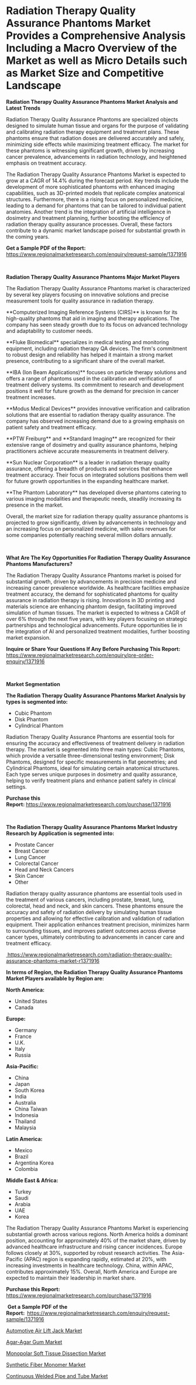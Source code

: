 <p><h1>Radiation Therapy Quality Assurance Phantoms Market Provides a Comprehensive Analysis Including a Macro Overview of the Market as well as Micro Details such as Market Size and Competitive Landscape</h1></p><p><strong>Radiation Therapy Quality Assurance Phantoms Market Analysis and Latest Trends</strong></p>
<p><p>Radiation Therapy Quality Assurance Phantoms are specialized objects designed to simulate human tissue and organs for the purpose of validating and calibrating radiation therapy equipment and treatment plans. These phantoms ensure that radiation doses are delivered accurately and safely, minimizing side effects while maximizing treatment efficacy. The market for these phantoms is witnessing significant growth, driven by increasing cancer prevalence, advancements in radiation technology, and heightened emphasis on treatment accuracy. </p><p>The Radiation Therapy Quality Assurance Phantoms Market is expected to grow at a CAGR of 14.4% during the forecast period. Key trends include the development of more sophisticated phantoms with enhanced imaging capabilities, such as 3D-printed models that replicate complex anatomical structures. Furthermore, there is a rising focus on personalized medicine, leading to a demand for phantoms that can be tailored to individual patient anatomies. Another trend is the integration of artificial intelligence in dosimetry and treatment planning, further boosting the efficiency of radiation therapy quality assurance processes. Overall, these factors contribute to a dynamic market landscape poised for substantial growth in the coming years.</p></p>
<p><strong>Get a Sample PDF of the Report:&nbsp;</strong> <a href="https://www.regionalmarketresearch.com/enquiry/request-sample/1371916">https://www.regionalmarketresearch.com/enquiry/request-sample/1371916</a></p>
<p>&nbsp;</p>
<p><strong>Radiation Therapy Quality Assurance Phantoms Major Market Players</strong></p>
<p><p>The Radiation Therapy Quality Assurance Phantoms market is characterized by several key players focusing on innovative solutions and precise measurement tools for quality assurance in radiation therapy. </p><p>**Computerized Imaging Reference Systems (CIRS)** is known for its high-quality phantoms that aid in imaging and therapy applications. The company has seen steady growth due to its focus on advanced technology and adaptability to customer needs. </p><p>**Fluke Biomedical** specializes in medical testing and monitoring equipment, including radiation therapy QA devices. The firm's commitment to robust design and reliability has helped it maintain a strong market presence, contributing to a significant share of the overall market.</p><p>**IBA (Ion Beam Applications)** focuses on particle therapy solutions and offers a range of phantoms used in the calibration and verification of treatment delivery systems. Its commitment to research and development positions it well for future growth as the demand for precision in cancer treatment increases.</p><p>**Modus Medical Devices** provides innovative verification and calibration solutions that are essential to radiation therapy quality assurance. The company has observed increasing demand due to a growing emphasis on patient safety and treatment efficacy.</p><p>**PTW Freiburg** and **Standard Imaging** are recognized for their extensive range of dosimetry and quality assurance phantoms, helping practitioners achieve accurate measurements in treatment delivery.</p><p>**Sun Nuclear Corporation** is a leader in radiation therapy quality assurance, offering a breadth of products and services that enhance treatment accuracy. Their focus on integrated solutions positions them well for future growth opportunities in the expanding healthcare market.</p><p>**The Phantom Laboratory** has developed diverse phantoms catering to various imaging modalities and therapeutic needs, steadily increasing its presence in the market.</p><p>Overall, the market size for radiation therapy quality assurance phantoms is projected to grow significantly, driven by advancements in technology and an increasing focus on personalized medicine, with sales revenues for some companies potentially reaching several million dollars annually.</p></p>
<p>&nbsp;</p>
<p><strong>What Are The Key Opportunities For Radiation Therapy Quality Assurance Phantoms Manufacturers?</strong></p>
<p><p>The Radiation Therapy Quality Assurance Phantoms market is poised for substantial growth, driven by advancements in precision medicine and increasing cancer prevalence worldwide. As healthcare facilities emphasize treatment accuracy, the demand for sophisticated phantoms for quality assurance in radiation therapy is rising. Innovations in 3D printing and materials science are enhancing phantom design, facilitating improved simulation of human tissues. The market is expected to witness a CAGR of over 6% through the next five years, with key players focusing on strategic partnerships and technological advancements. Future opportunities lie in the integration of AI and personalized treatment modalities, further boosting market expansion.</p></p>
<p><strong>Inquire or Share Your Questions If Any Before Purchasing This Report:</strong> <a href="https://www.regionalmarketresearch.com/enquiry/pre-order-enquiry/1371916">https://www.regionalmarketresearch.com/enquiry/pre-order-enquiry/1371916</a></p>
<p>&nbsp;</p>
<p><strong>Market Segmentation</strong></p>
<p><strong>The Radiation Therapy Quality Assurance Phantoms Market Analysis by types is segmented into:</strong></p>
<p><ul><li>Cubic Phantom</li><li>Disk Phantom</li><li>Cylindrical Phantom</li></ul></p>
<p><p>Radiation Therapy Quality Assurance Phantoms are essential tools for ensuring the accuracy and effectiveness of treatment delivery in radiation therapy. The market is segmented into three main types: Cubic Phantoms, which provide a versatile three-dimensional testing environment; Disk Phantoms, designed for specific measurements in flat geometries; and Cylindrical Phantoms, ideal for simulating certain anatomical structures. Each type serves unique purposes in dosimetry and quality assurance, helping to verify treatment plans and enhance patient safety in clinical settings.</p></p>
<p><strong>Purchase this Report:&nbsp;</strong><a href="https://www.regionalmarketresearch.com/purchase/1371916">https://www.regionalmarketresearch.com/purchase/1371916</a></p>
<p>&nbsp;</p>
<p><strong>The Radiation Therapy Quality Assurance Phantoms Market Industry Research by Application is segmented into:</strong></p>
<p><ul><li>Prostate Cancer</li><li>Breast Cancer</li><li>Lung Cancer</li><li>Colorectal Cancer</li><li>Head and Neck Cancers</li><li>Skin Cancer</li><li>Other</li></ul></p>
<p><p>Radiation therapy quality assurance phantoms are essential tools used in the treatment of various cancers, including prostate, breast, lung, colorectal, head and neck, and skin cancers. These phantoms ensure the accuracy and safety of radiation delivery by simulating human tissue properties and allowing for effective calibration and validation of radiation equipment. Their application enhances treatment precision, minimizes harm to surrounding tissues, and improves patient outcomes across diverse cancer types, ultimately contributing to advancements in cancer care and treatment efficacy.</p></p>
<p><a href="https://www.regionalmarketresearch.com/radiation-therapy-quality-assurance-phantoms-market-r1371916">&nbsp;https://www.regionalmarketresearch.com/radiation-therapy-quality-assurance-phantoms-market-r1371916</a></p>
<p><strong>In terms of Region, the Radiation Therapy Quality Assurance Phantoms Market Players available by Region are:</strong></p>
<p>
    <p> <strong> North America: </strong>
        <ul>
            <li>United States</li>
            <li>Canada</li>
        </ul>
        </p> 
    <p> <strong> Europe: </strong>
        <ul>
            <li>Germany</li>
            <li>France</li>
            <li>U.K.</li>
            <li>Italy</li>
            <li>Russia</li>
        </ul>
        </p> 
    <p> <strong> Asia-Pacific: </strong>
        <ul>
            <li>China</li>
            <li>Japan</li>
            <li>South Korea</li>
            <li>India</li>
            <li>Australia</li>
            <li>China Taiwan</li>
            <li>Indonesia</li>
            <li>Thailand</li>
            <li>Malaysia</li>
        </ul>
        </p> 
    <p> <strong> Latin America: </strong>
        <ul>
            <li>Mexico</li>
            <li>Brazil</li>
            <li>Argentina Korea</li>
            <li>Colombia</li>
        </ul>
        </p> 
    <p> <strong> Middle East & Africa: </strong>
        <ul>
            <li>Turkey</li>
            <li>Saudi</li>
            <li>Arabia</li>
            <li>UAE</li>
            <li>Korea</li>
        </ul>
    </p>
    </p>
<p><p>The Radiation Therapy Quality Assurance Phantoms Market is experiencing substantial growth across various regions. North America holds a dominant position, accounting for approximately 40% of the market share, driven by advanced healthcare infrastructure and rising cancer incidences. Europe follows closely at 30%, supported by robust research activities. The Asia-Pacific (APAC) region is expanding rapidly, estimated at 20%, with increasing investments in healthcare technology. China, within APAC, contributes approximately 15%. Overall, North America and Europe are expected to maintain their leadership in market share.</p></p>
<p><strong>Purchase this Report: </strong><a href="https://www.regionalmarketresearch.com/purchase/1371916">https://www.regionalmarketresearch.com/purchase/1371916</a></p>
<p>&nbsp;<strong>Get a Sample PDF of the Report:&nbsp;&nbsp;</strong><a href="https://www.regionalmarketresearch.com/enquiry/request-sample/1371916">https://www.regionalmarketresearch.com/enquiry/request-sample/1371916</a></p>
<p><strong></strong></p>
<p><p><a href="https://github.com/JubayerMia832/Market-Research-Report-List-1/blob/main/automotive-air-lift-jack-market.md">Automotive Air Lift Jack Market</a></p><p><a href="https://issuu.com/reportprime-2/docs/agar-agar-gum-market-size-2030.pptx_b47b8386487617">Agar-Agar Gum Market</a></p><p><a href="https://medium.com/@exodusallen/monopolar-soft-tissue-dissection-market-size-is-growing-at-cagr-of-6-1-44d7bdecbdee">Monopolar Soft Tissue Dissection Market</a></p><p><a href="https://issuu.com/reportprime-2/docs/synthetic-fiber-monomer-market-size_f60f8d32d0017f">Synthetic Fiber Monomer Market</a></p><p><a href="https://github.com/NancyAlvarado586/Market-Research-Report-List-1/blob/main/continuous-welded-pipe-and-tube-market.md">Continuous Welded Pipe and Tube Market</a></p></p>